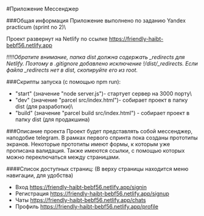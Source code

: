 #Приложение Мессенджер

###Общая информация
Приложение выполнено по заданию Yandex practicum (sprint no 2)\

Проект развернут на Netlify по ссылке https://friendly-haibt-bebf56.netlify.app

*!!!!!Обратите внимание, папка dist должна содержать _redirects для Netlify. Поэтому в .gitignore добавлено исключение !/dist/_redirects.
Если файла _redirects нет в dist, скопируйте его из root.*

###Скрипты запуска (с помощью npm run):
 * "start" (значение "node server.js")- стартует сервер на 3000 порту\
 * "dev" (значение "parcel src/index.html")- собирает проект в папку dist (для разработки)\
 * "build" (значение "parcel build src/index.html") - собирает проект в папку dist (для продакшина)



###Описание проекта
Проект будет представлять собой мессенджер, наподобие telegram. В рамках первого спринта пока созданы прототипы экранов.
Некоторые прототипы имеют формы, к которым уже прописана валидация. Также имеются ссылки, с помощью которых можно переключаться
между страницами. 

####Список доступных страниц:
(В верху страницы находится меню навигации, для удобства)
* Вход https://friendly-haibt-bebf56.netlify.app/signin
* Регистрация https://friendly-haibt-bebf56.netlify.app/signup
* Чаты https://friendly-haibt-bebf56.netlify.app/chats
* Профиль https://friendly-haibt-bebf56.netlify.app/profile

